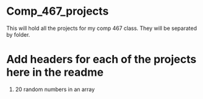 # Comp_467_projects

This will hold all the projects for my comp 467 class.
They will be separated by folder.

# Add headers for each of the projects here in the readme

1) 20 random numbers in an array